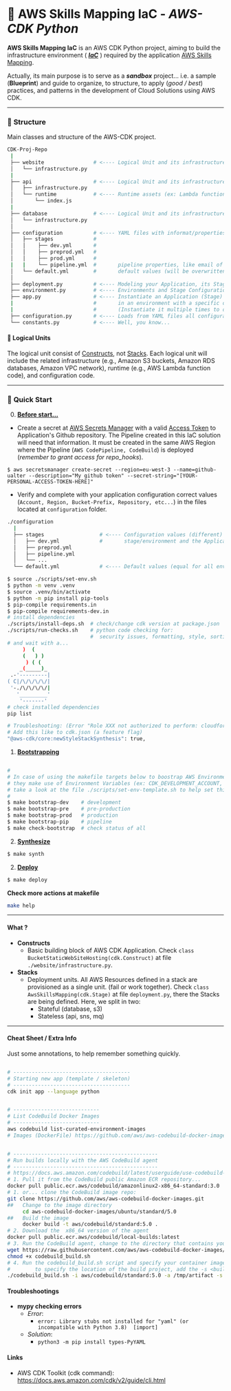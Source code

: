 
# :hammer: **AWS Skills Mapping IaC** - *AWS-CDK Python*

**AWS Skills Mapping IaC** is an AWS CDK Python project, aiming to build the infrastructure environment ( ***[IaC](https://en.wikipedia.org/wiki/Infrastructure_as_code)*** ) required by the application [AWS Skills Mapping](https://github.com/ualter/aws-skills-mapping-app).

Actually, its main purpose is to serve as a ***sandbox*** project...  i.e. a sample (**Blueprint**) and guide to organize, to structure, to apply (*good / best*) practices, and patterns in the development of Cloud Solutions using AWS CDK.

---

### :open_file_folder: **Structure**
Main classes and structure of the AWS-CDK project.
```bash
CDK-Proj-Repo
 |
 ├── website                # <---- Logical Unit and its infrastructure
 │   └── infrastructure.py 
 | 
 ├── api                    # <---- Logical Unit and its infrastructure
 │   ├── infrastructure.py 
 │   └── runtime            # <---- Runtime assets (ex: Lambda function code)
 │       └── index.js 
 | 
 ├── database               # <---- Logical Unit and its infrastructure
 │   └── infrastructure.py
 │
 ├── configuration          # <---- YAML files with informat/properties by environment/stage
 │   ├── stages             #       
 │   │    ├── dev.yml       #        
 │   │    ├── preprod.yml   #
 │   │    ├── prod.yml      #
 |   |    └── pipeline.yml  #       pipeline properties, like email of approvals, github branch (webhook)
 │   └── default.yml        #       default values (will be overwritten when declared in stages)
 │          
 ├── deployment.py          # <---- Modeling your Application, its Stages and Stacks(unit of deployments)
 ├── environment.py         # <---- Environments and Stage Configurations information (uses configuration.py)
 ├── app.py                 # <---- Instantiate an Application (Stage) and deploy it
 |                          #       in an environment with a specific desired loaded configuration. 
 |                          #       (Instantiate it multiple times to deploy in more than one environment/stage)
 ├── configuration.py       # <---- Loads from YAML files all configuration/properties defined by Stage (see ./configuration subfolder)
 └── constants.py           # <---- Well, you know...

```

#### :blue_book: **Logical Units**
The logical unit consist of [Constructs](https://docs.aws.amazon.com/cdk/api/v2/python/constructs.html), not [Stacks](https://docs.aws.amazon.com/cdk/api/v2/python/aws_cdk/Stack.html). Each logical unit will include the related infrastructure (e.g., Amazon S3 buckets, Amazon RDS databases, Amazon VPC network), runtime (e.g., AWS Lambda function code), and configuration code.

---

### :bullettrain_front: **Quick Start**

0. [**Before start...**](#my-platform---aws-cdk-python-project-blueprint)

- Create a secret at [AWS Secrets Manager](https://aws.amazon.com/es/secrets-manager/) with a valid [Access Token](https://docs.github.com/en/authentication/keeping-your-account-and-data-secure/creating-a-personal-access-token) to Application's Github repository. The Pipeline created in this IaC solution will need that information. It must be created in the same AWS Region where the Pipeline (`AWS CodePipeline, CodeBuild`) is deployed (*remember to grant access for repo_hooks*).

`$ aws secretsmanager create-secret --region=eu-west-3 --name=github-ualter --description="My github token" --secret-string="[YOUR-PERSONAL-ACCESS-TOKEN-HERE]"`
  
- Verify and complete with your application configuration correct values (`Account, Region, Bucket-Prefix, Repository, etc...`) in the files located at `configuration` folder.
```bash
./configuration
  |
  ├── stages                  # <---- Configuration values (different) for each 
  │   ├── dev.yml             #       stage/environment and the Application Pipeline
  │   ├── preprod.yml
  │   ├── pipeline.yml
  │   └── ...
  └── default.yml             # <---- Default values (equal for all environments - can be overwritten)

```

```bash
$ source ./scripts/set-env.sh
$ python -m venv .venv
$ source .venv/bin/activate
$ python -m pip install pip-tools
$ pip-compile requirements.in
$ pip-compile requirements-dev.in
# install dependencies
./scripts/install-deps.sh  # check/change cdk version at package.json
./scripts/run-checks.sh    # python code checking for: 
                           #  security issues, formatting, style, sorting, type, complexity 
# and wait with a...
     )  ( 
     (   ) )
      ) ( (
    _(_____)_
 .-'---------|  
( C|/\/\/\/\/|
 '-./\/\/\/\/|
   '_________'
    '-------' 
# check installed dependencies
pip list

# Troubleshooting: (Error "Role XXX not authorized to perform: cloudformation:GetTemplate")
# Add this like to cdk.json (a feature flag)
"@aws-cdk/core:newStyleStackSynthesis": true,
```
1. [**Bootstrapping**](https://docs.aws.amazon.com/cdk/v2/guide/bootstrapping.html)
```bash

#
# In case of using the makefile targets below to boostrap AWS Environments (account/region), 
# they make use of Environment Variables (ex: CDK_DEVELOPMENT_ACCOUNT, CDK_DEVELOPMENT_REGION) to perform their functions, 
# take a look at the file ./scripts/set-env-template.sh to help set this required env vars for the scripts.
#
$ make bootstrap-dev    # development 
$ make bootstrap-pre    # pre-production
$ make bootstrap-prod   # production
$ make bootstrap-pip    # pipeline
$ make check-bootstrap  # check status of all
```
2. [**Synthesize**](https://docs.aws.amazon.com/cdk/v2/guide/cli.html)
```bash
$ make synth
```
2. [**Deploy**](https://docs.aws.amazon.com/cdk/v2/guide/cli.html)
```bash
$ make deploy
```

**Check more actions at makefile**
```bash
make help
```

---



#### **What ?**
* **Constructs**
  * Basic building block of AWS CDK Application. Check `class BucketStaticWebSiteHosting(cdk.Construct)` at file `./website/infrastructure.py`.
* **Stacks**
  * Deployment units. All AWS Resources defined in a stack are provisioned as a single unit. (fail or work together). Check `class AwsSkillsMapping(cdk.Stage)` at file `deployment.py`, there the Stacks are being defined. Here, we split in two:
    *  Stateful (database, s3)
    *  Stateless (api, sns, mq)

---

#### **Cheat Sheet / Extra Info**

Just some annotations, to help remember something quickly.
```bash

# --------------------------------------
# Starting new app (template / skeleton)
# --------------------------------------
cdk init app --language python


# ----------------------------
# List CodeBuild Docker Images
# ----------------------------
aws codebuild list-curated-environment-images
# Images (DockerFile) https://github.com/aws/aws-codebuild-docker-images/


# -----------------------------------------------
# Run builds locally with the AWS CodeBuild agent
# -----------------------------------------------
# https://docs.aws.amazon.com/codebuild/latest/userguide/use-codebuild-agent.html
# 1. Pull it from the CodeBuild public Amazon ECR repository... 
docker pull public.ecr.aws/codebuild/amazonlinux2-x86_64-standard:3.0
# 1. or... clone the CodeBuild image repo:
git clone https://github.com/aws/aws-codebuild-docker-images.git
##   Change to the image directory
     cd aws-codebuild-docker-images/ubuntu/standard/5.0
##   Build the image
     docker build -t aws/codebuild/standard:5.0 .
# 2. Download the  x86_64 version of the agent
docker pull public.ecr.aws/codebuild/local-builds:latest
# 3. Run the CodeBuild agent, change to the directory that contains your build project source
wget https://raw.githubusercontent.com/aws/aws-codebuild-docker-images/master/local_builds/codebuild_build.sh
chmod +x codebuild_build.sh
# 4. Run the codebuild_build.sh script and specify your container image and the output directory
#        to specify the location of the build project, add the -s <build project directory>
./codebuild_build.sh -i aws/codebuild/standard:5.0 -a /tmp/artifact -s ./ -b ./codebuild/buildspec.yml

```

#### **Troubleshootings**
- **mypy checking errors**
  - *Error*: 
    - `error: Library stubs not installed for "yaml" (or incompatible with Python 3.8)  [import]`
  - *Solution*: 
    - `python3 -m pip install types-PyYAML`

#### **Links**
 - AWS CDK Toolkit (cdk command): https://docs.aws.amazon.com/cdk/v2/guide/cli.html


